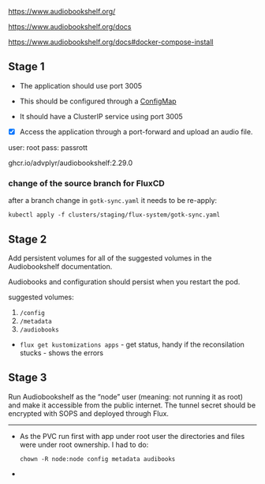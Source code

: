 https://www.audiobookshelf.org/

https://www.audiobookshelf.org/docs

https://www.audiobookshelf.org/docs#docker-compose-install


## Stage 1

- The application should use port 3005
    
- This should be configured through a [ConfigMap](https://kubernetes.io/docs/concepts/configuration/configmap/#using-configmaps-as-environment-variables)
    
- It should have a ClusterIP service using port 3005

- [x] Access the application through a port-forward and upload an audio file.

user: root
pass: passrott

ghcr.io/advplyr/audiobookshelf:2.29.0

### change of the source branch for FluxCD

after a branch change in `gotk-sync.yaml` it needs to be re-apply:

`kubectl apply -f clusters/staging/flux-system/gotk-sync.yaml`

## Stage 2

Add persistent volumes for all of the suggested volumes in the Audiobookshelf documentation.

Audiobooks and configuration should persist when you restart the pod.

suggested volumes:

1. `/config`
2. `/metadata`
3. `/audiobooks`

- `flux get kustomizations apps` - get status, handy if the reconsilation stucks - shows the errors

## Stage 3

Run Audiobookshelf as the “node” user (meaning: not running it as root) and make it accessible from the public internet. The tunnel secret should be encrypted with SOPS and deployed through Flux.

---
- As the PVC run first with app under root user the directories and files were under root ownership. I had to do: 
  
  `chown -R node:node config metadata audibooks`

- 

